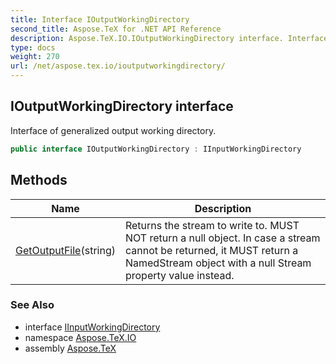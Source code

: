```yaml
---
title: Interface IOutputWorkingDirectory
second_title: Aspose.TeX for .NET API Reference
description: Aspose.TeX.IO.IOutputWorkingDirectory interface. Interface of generalized output working directory
type: docs
weight: 270
url: /net/aspose.tex.io/ioutputworkingdirectory/
---
```

## IOutputWorkingDirectory interface

Interface of generalized output working directory.

```csharp
public interface IOutputWorkingDirectory : IInputWorkingDirectory
```

## Methods

| Name | Description |
| --- | --- |
| [GetOutputFile](../../aspose.tex.io/ioutputworkingdirectory/getoutputfile/)(string) | Returns the stream to write to. MUST NOT return a null object. In case a stream cannot be returned, it MUST return a NamedStream object with a null Stream property value instead. |

### See Also

* interface [IInputWorkingDirectory](../iinputworkingdirectory/)
* namespace [Aspose.TeX.IO](../../aspose.tex.io/)
* assembly [Aspose.TeX](../../)


